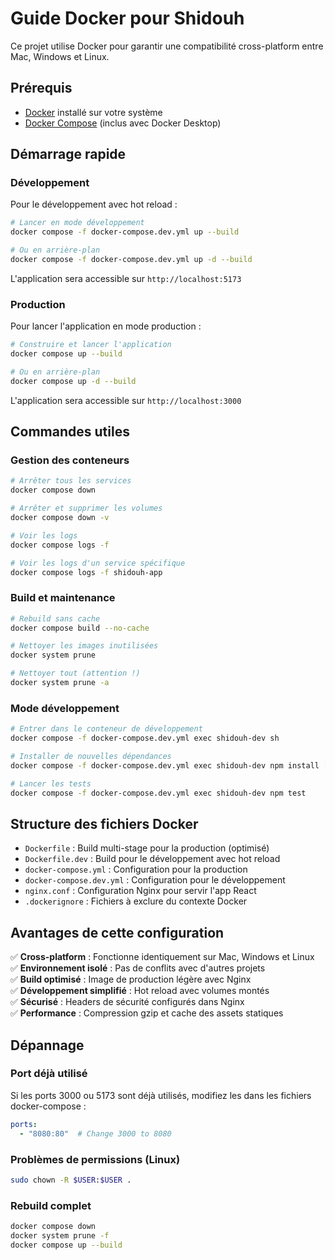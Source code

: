 # Guide Docker pour Shidouh

Ce projet utilise Docker pour garantir une compatibilité cross-platform entre Mac, Windows et Linux.

## Prérequis

- [Docker](https://www.docker.com/get-started) installé sur votre système
- [Docker Compose](https://docs.docker.com/compose/install/) (inclus avec Docker Desktop)

## Démarrage rapide



### Développement

Pour le développement avec hot reload :

```bash
# Lancer en mode développement
docker compose -f docker-compose.dev.yml up --build

# Ou en arrière-plan
docker compose -f docker-compose.dev.yml up -d --build
```

L'application sera accessible sur `http://localhost:5173`


### Production

Pour lancer l'application en mode production :

```bash
# Construire et lancer l'application
docker compose up --build

# Ou en arrière-plan
docker compose up -d --build
```

L'application sera accessible sur `http://localhost:3000`

## Commandes utiles

### Gestion des conteneurs

```bash
# Arrêter tous les services
docker compose down

# Arrêter et supprimer les volumes
docker compose down -v

# Voir les logs
docker compose logs -f

# Voir les logs d'un service spécifique
docker compose logs -f shidouh-app
```

### Build et maintenance

```bash
# Rebuild sans cache
docker compose build --no-cache

# Nettoyer les images inutilisées
docker system prune

# Nettoyer tout (attention !)
docker system prune -a
```

### Mode développement

```bash
# Entrer dans le conteneur de développement
docker compose -f docker-compose.dev.yml exec shidouh-dev sh

# Installer de nouvelles dépendances
docker compose -f docker-compose.dev.yml exec shidouh-dev npm install [package-name]

# Lancer les tests
docker compose -f docker-compose.dev.yml exec shidouh-dev npm test
```

## Structure des fichiers Docker

- `Dockerfile` : Build multi-stage pour la production (optimisé)
- `Dockerfile.dev` : Build pour le développement avec hot reload
- `docker-compose.yml` : Configuration pour la production
- `docker-compose.dev.yml` : Configuration pour le développement
- `nginx.conf` : Configuration Nginx pour servir l'app React
- `.dockerignore` : Fichiers à exclure du contexte Docker

## Avantages de cette configuration

✅ **Cross-platform** : Fonctionne identiquement sur Mac, Windows et Linux  
✅ **Environnement isolé** : Pas de conflits avec d'autres projets  
✅ **Build optimisé** : Image de production légère avec Nginx  
✅ **Développement simplifié** : Hot reload avec volumes montés  
✅ **Sécurisé** : Headers de sécurité configurés dans Nginx  
✅ **Performance** : Compression gzip et cache des assets statiques  

## Dépannage

### Port déjà utilisé
Si les ports 3000 ou 5173 sont déjà utilisés, modifiez les dans les fichiers docker-compose :
```yaml
ports:
  - "8080:80"  # Change 3000 to 8080
```

### Problèmes de permissions (Linux)
```bash
sudo chown -R $USER:$USER .
```

### Rebuild complet
```bash
docker compose down
docker system prune -f
docker compose up --build
``` 
